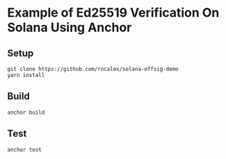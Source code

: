 # Example of Ed25519 Verification On Solana Using Anchor

## Setup

```
git clone https://github.com/rocalex/solana-offsig-demo
yarn install
```

## Build

```
anchor build
```

## Test

```
anchor test
```